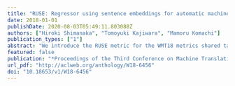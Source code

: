 ```yaml
---
title: "RUSE: Regressor using sentence embeddings for automatic machine translation evaluation"
date: 2018-01-01
publishDate: 2020-08-03T05:49:11.803088Z
authors: ["Hiroki Shimanaka", "Tomoyuki Kajiwara", "Mamoru Komachi"]
publication_types: ["1"]
abstract: "We introduce the RUSE metric for the WMT18 metrics shared task. Sentence embeddings can capture global information that cannot be captured by local features based on character or word N-grams. Although training sentence embeddings using small-scale translation datasets with manual evaluation is difficult, sentence embeddings trained from large-scale data in other tasks can improve the automatic evaluation of machine translation. We use a multi-layer perceptron regressor based on three types of sentence embeddings. The experimental results of the WMT16 and WMT17 datasets show that the RUSE metric achieves a state-of-the-art performance in both segment- and system-level metrics tasks with embedding features only."
featured: false
publication: "*Proceedings of the Third Conference on Machine Translation: Shared Task Papers (WMT 18)*"
url_pdf: "http://aclweb.org/anthology/W18-6456"
doi: "10.18653/v1/W18-6456"
---
```


